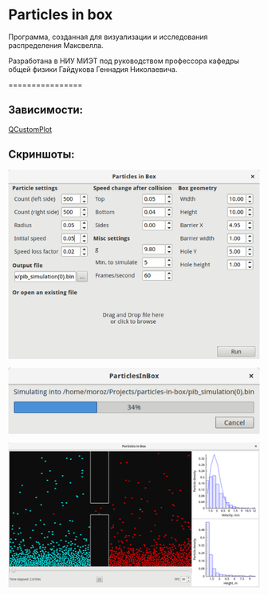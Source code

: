 # Particles in box

Программа, созданная для визуализации и исследования распределения Максвелла.

Разработана в НИУ МИЭТ под руководством профессора кафедры общей физики Гайдукова Геннадия Николаевича.

================

## Зависимости:

[QCustomPlot](http://www.qcustomplot.com/)

## Скриншоты:

![settings](.github/settings.png)

![simulation](.github/simulation.png)

![player](.github/player.png)
